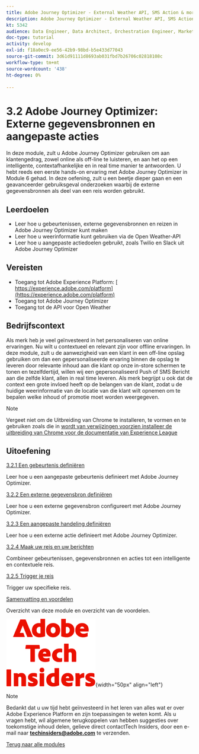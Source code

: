 ```yaml
---
title: Adobe Journey Optimizer - External Weather API, SMS Action & more
description: Adobe Journey Optimizer - External Weather API, SMS Action & more
kt: 5342
audience: Data Engineer, Data Architect, Orchestration Engineer, Marketer
doc-type: tutorial
activity: develop
exl-id: f18a0ec9-ee56-42b9-98bd-b5e433d77043
source-git-commit: 3d61d91111d8693ab031fbd7b26706c02818108c
workflow-type: tm+mt
source-wordcount: '438'
ht-degree: 0%

---
```


# 3.2 Adobe Journey Optimizer: Externe gegevensbronnen en aangepaste acties

In deze module, zult u Adobe Journey Optimizer gebruiken om aan klantengedrag, zowel online als off-line te luisteren, en aan het op een intelligente, contextafhankelijke en in real time manier te antwoorden. U hebt reeds een eerste hands-on ervaring met Adobe Journey Optimizer in Module 6 gehad. In deze oefening, zult u een beetje dieper gaan en een geavanceerder gebruiksgeval onderzoeken waarbij de externe gegevensbronnen als deel van een reis worden gebruikt.

## Leerdoelen

- Leer hoe u gebeurtenissen, externe gegevensbronnen en reizen in Adobe Journey Optimizer kunt maken
- Leer hoe u weerinformatie kunt gebruiken via de Open Weather-API
- Leer hoe u aangepaste actiedoelen gebruikt, zoals Twilio en Slack uit Adobe Journey Optimizer

## Vereisten

- Toegang tot Adobe Experience Platform: [ https://experience.adobe.com/platform](https://experience.adobe.com/platform)
- Toegang tot Adobe Journey Optimizer
- Toegang tot de API voor Open Weather

## Bedrijfscontext

Als merk heb je veel geïnvesteerd in het personaliseren van online ervaringen. Nu wilt u contextueel en relevant zijn voor offline ervaringen.
In deze module, zult u de aanwezigheid van een klant in een off-line opslag gebruiken om dan een gepersonaliseerde ervaring binnen de opslag te leveren door relevante inhoud aan die klant op onze in-store schermen te tonen en tezelfdertijd, willen wij een gepersonaliseerd Push of SMS Bericht aan die zelfde klant, allen in real time leveren.
Als merk begrijpt u ook dat de context een grote invloed heeft op de belangen van de klant, zodat u de huidige weerinformatie van de locatie van die klant wilt opnemen om te bepalen welke inhoud of promotie moet worden weergegeven.

>[!NOTE]
>
>Vergeet niet om de Uitbreiding van Chrome te installeren, te vormen en te gebruiken zoals die in [ wordt van verwijzingen voorzien installeer de uitbreiding van Chrome voor de documentatie van Experience League ](../../../getting-started/gettingstarted/ex1.md)

## Uitoefening

[3.2.1 Een gebeurtenis definiëren](./ex1.md)

Leer hoe u een aangepaste gebeurtenis definieert met Adobe Journey Optimizer.

[3.2.2 Een externe gegevensbron definiëren](./ex2.md)

Leer hoe u een externe gegevensbron configureert met Adobe Journey Optimizer.

[3.2.3 Een aangepaste handeling definiëren](./ex3.md)

Leer hoe u een externe actie definieert met Adobe Journey Optimizer.

[3.2.4 Maak uw reis en uw berichten](./ex4.md)

Combineer gebeurtenissen, gegevensbronnen en acties tot een intelligente en contextuele reis.

[3.2.5 Trigger je reis](./ex5.md)

Trigger uw specifieke reis.

[Samenvatting en voordelen](./summary.md)

Overzicht van deze module en overzicht van de voordelen.

![ Indexen van de Tech ](./../../../../assets/images/techinsiders.png){width="50px" align="left"}

>[!NOTE]
>
>Bedankt dat u uw tijd hebt geïnvesteerd in het leren van alles wat er over Adobe Experience Platform en zijn toepassingen te weten komt. Als u vragen hebt, wil algemene terugkoppelen van hebben suggesties over toekomstige inhoud delen, gelieve direct contactTech Insiders, door een e-mail naar **techinsiders@adobe.com** te verzenden.

[Terug naar alle modules](./../../../../overview.md)
